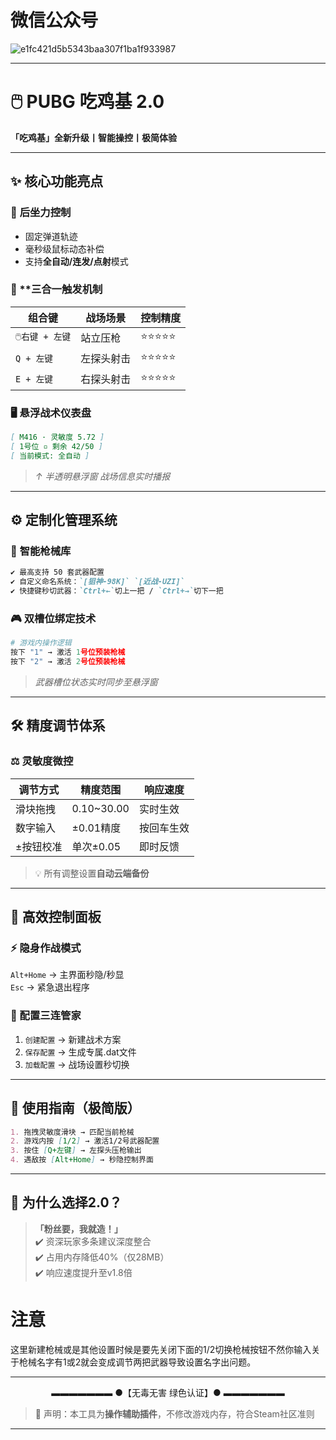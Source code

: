 # 微信公众号

![e1fc421d5b5343baa307f1ba1f933987](https://github.com/user-attachments/assets/d8f0ae85-ab93-41ad-80bf-4a524ce43017)

---

# 🖱️ PUBG 吃鸡基 2.0  
**「吃鸡基」全新升级丨智能操控丨极简体验**

---

## ✨ 核心功能亮点  
### 🎯 **后坐力控制**  
- 固定弹道轨迹  
- 毫秒级鼠标动态补偿  
- 支持**全自动/连发/点射**模式  

### 🔧 **三合一触发机制  
| 组合键                | 战场场景          | 控制精度 |
|-----------------------|-------------------|----------|
| `🖱️右键 + 左键`       | 站立压枪          | ⭐⭐⭐⭐⭐  |
| `Q + 左键`            | 左探头射击        | ⭐⭐⭐⭐⭐ |
| `E + 左键`            | 右探头射击        | ⭐⭐⭐⭐⭐ |

### 🖥️ **悬浮战术仪表盘**  
```markdown
[ M416 · 灵敏度 5.72 ]  
[ 1号位 ▫ 剩余 42/50 ]  
[ 当前模式: 全自动 ]  
```  
> *↑ 半透明悬浮窗 战场信息实时播报*

---

## ⚙️ 定制化管理系统  
### 🔫 **智能枪械库**  
```markdown
✔️ 最高支持 50 套武器配置  
✔️ 自定义命名系统：`[狙神-98K]` `[近战-UZI]`  
✔️ 快捷键秒切武器：`Ctrl+←`切上一把 / `Ctrl+→`切下一把  
```

### 🎮 **双槽位绑定技术**  
```python
# 游戏内操作逻辑  
按下 "1" → 激活 1号位预装枪械  
按下 "2" → 激活 2号位预装枪械  
```  
> *武器槽位状态实时同步至悬浮窗*

---

## 🛠️ 精度调节体系  
### ⚖️ **灵敏度微控**  
| 调节方式       | 精度范围     | 响应速度 |  
|----------------|--------------|----------|  
| 滑块拖拽       | 0.10~30.00   | 实时生效 |  
| 数字输入       | ±0.01精度    | 按回车生效 |  
| ±按钮校准      | 单次±0.05    | 即时反馈 |  

> 💡 所有调整设置**自动云端备份**  

---

## 🚀 高效控制面板  
### ⚡ **隐身作战模式**  
`Alt+Home` → 主界面秒隐/秒显  
`Esc` → 紧急退出程序  

### 💾 配置三连管家  
1. `创建配置` → 新建战术方案  
2. `保存配置` → 生成专属.dat文件  
3. `加载配置` → 战场设置秒切换  

---

## 📜 使用指南（极简版）  
```markdown
1. 拖拽灵敏度滑块 → 匹配当前枪械  
2. 游戏内按 [1/2] → 激活1/2号武器配置  
3. 按住 [Q+左键] → 左探头压枪输出  
4. 遇敌按 [Alt+Home] → 秒隐控制界面  
```

---

## 🌟 为什么选择2.0？  
> **「粉丝要，我就造！」**  
✔️ 资深玩家多条建议深度整合  
✔️ 占用内存降低40%（仅28MB）  
✔️ 响应速度提升至v1.8倍  

# 注意
这里新建枪械或是其他设置时候是要先关闭下面的1/2切换枪械按钮不然你输入关于枪械名字有1或2就会变成调节两把武器导致设置名字出问题。

---

<center>▬▬▬▬▬▬▬ ●【无毒无害 绿色认证】● ▬▬▬▬▬▬▬</center>

> 📢 声明：本工具为**操作辅助插件**，不修改游戏内存，符合Steam社区准则

---
